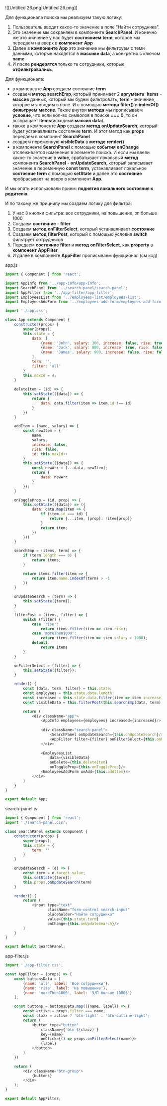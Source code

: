 ![[Untitled 26.png|Untitled 26.png]]

  

Для функционала поиска мы реализуем такую логику:

1. Пользователь вводит какое-то значение в поле "Найти сотрудника".
2. Это значение мы сохраняем в компоненте **SearchPanel**. И конечно же это значение у нас будет **состоянием** **term**, которое мы передаем на вверх в **компонент** **App**
3. Далее в **компоненте** **App** это значение мы фильтруем с теми данными, которые находятся в **массиве** **data**, а конкретно с ключом **name**.
4. И после **рендерятся** только те сотрудники, которые **отфильтровались**.

Для функционала:

- в компоненте **App** создаем состояние **term**
- создаем **метод** **searchEmp**, который принимает 2 **аргумента**: **items** - **массив** данных, который мы будем фильтровать, **term** - значение, которое мы вводим в поле. И с помощью **метода** **filter()** и **indexOf()** **фильтруем** **массив**. Также внутри **метода** мы прописываем **условие**, что если кол-во символов в поиске **=== 0**, то он возвращает **items**(исходный **массив** **data**).
- также в компоненте **App** создаем **метод** **onUpdateSearch**, который будет устанавливать состояние **term**. И этот метод как **props** передаем в компонент **SearchPanel**
- создаем переменную **visibleData** в **методе** **render()**
- в компоненте **SearchPanel** с помощью **события** **onChange** отслеживается изменения в элементе поиска. И если мы ввели какое-то значение в **value**, срабатывает локальный **метод** компонента **SearchPanel** - **onUpdateSearch**, который записывает значение в переменную **const** **term**, устанавливает локальное **состояние** **term** с помощью **setState** и далее это **состояние** пробрасывает на вверх в компонент **App**.

И мы опять использовали прием: **поднятия локального состояния к родителю**.

  

И по такому же прицнипу мы создаем логику для фильтра:

1. У нас 3 кнопки фильтра: все сотрудники, на повышение, зп больше 1000
2. Создаем **состояние** - **filter**
3. Создаем **метод** **onFilterSelect**, который устанавливает **состояние**
4. Создаем **метод** **filterPost**, который с помощью условия **switch** фильтрует сотрудников
5. Передаем **состояние** **filter** и **метод** **onFilterSelect**, как **property** в **компонент** **AppFilter**
6. И далее в компоненте **AppFilter** прописываем функционал (см код)

app.js

```JavaScript
import { Component } from 'react';

import AppInfo from '../app-info/app-info';
import SearchPanel from '../search-panel/search-panel';
import AppFilter from '../app-filter/app-filter';
import EmployeesList from '../employees-list/employees-list';
import EmployeesAddForm from '../employees-add-form/employees-add-form';

import './app.css';

class App extends Component {
	constructor(props) {
		super(props);
		this.state = {
			data: [
				{name: 'John', salary: 300, increase: false, rise: true, id: 1},
				{name: 'Jack', salary: 800, increase: true, rise: false, id: 2},
				{name: 'James', salary: 900, increase: false, rise: false, id: 3},
			], 
			term: '',
			filter: 'all'
		}
		this.maxId = 4;
	}
	
	deleteItem = (id) => {
		this.setState(({data}) => {
			return {
				data: data.filter(item => item.id !== id)
			}
		})
	}

	addItem = (name, salary) => {
        const newItem = {
            name, 
            salary,
            increase: false,
			rise: false,
            id: this.maxId++
        }
        this.setState(({data}) => {
            const newArr = [...data, newItem];
            return {
                data: newArr
            }
        });
    }

	onToggleProp = (id, prop) => {
		this.setState(({data}) => ({
			data: data.map(item => {
				if (item.id === id) {
					return {...item, [prop]: !item[prop]}
				}
				return item;
			})
		}))
	}

	searchEmp = (items, term) => {
		if (term.length === 0) {
			return items;
		}

		return items.filter(item => {
			return item.name.indexOf(term) > -1
		})
	}

	onUpdateSearch = (term) => {
		this.setState({term});
	}

	filterPost = (items, filter) => {
		switch (filter) {
			case 'rise': 
				return items.filter(item => item.rise);
			case 'moreThen1000':
				return items.filter(item => item.salary > 1000);
			default: 
				return items
		}
	}

	onFilterSelect = (filter) => {
		this.setState({filter});
	}

	render() {
		const {data, term, filter} = this.state;
		const employees = this.state.data.length;
		const increased = this.state.data.filter(item => item.increase).length;
		const visibleData = this.filterPost(this.searchEmp(data, term), filter);

		return (
			<div className="app">
				<AppInfo employees={employees} increased={increased}/>
	
				<div className="search-panel">
					<SearchPanel onUpdateSearch={this.onUpdateSearch}/>
					<AppFilter filter={filter} onFilterSelect={this.onFilterSelect}/>
				</div>
				
				<EmployeesList 
					data={visibleData}
					onDelete={this.deleteItem}
					onToggleProp={this.onToggleProp}/>
				<EmployeesAddForm onAdd={this.addItem}/>
			</div>
		)
	}
}

export default App;
```

search-panel.js

```JavaScript
import { Component } from 'react';
import './search-panel.css';

class SearchPanel extends Component {
    constructor(props) {
        super(props);
        this.state = {
            term: ''
        }
    }

    onUpdateSearch = (e) => {
        const term = e.target.value;
        this.setState({term});
        this.props.onUpdateSearch(term)
    }

    render() {
        return (
            <input type="text"
                   className="form-control search-input"
                   placeholder="Найти сотрудника"
                   value={this.state.term}
                   onChange={this.onUpdateSearch}/>
        )
    }
}

export default SearchPanel;
```

app-filter.js

```JavaScript
import './app-filter.css';

const AppFilter = (props) => {
	const buttonsData = [
		{name: 'all', label: 'Все сотрудники'},
		{name: 'rise', label: 'На повышение'},
		{name: 'moreThen1000', label: 'З/П больше 1000$'}
	];

	const buttons = buttonsData.map(({name, label}) => {
		const active = props.filter === name;
		const clazz = active ? 'btn-light' : 'btn-outline-light';
		return (
			<button type="button"
				className={`btn ${clazz}`}
				key={name}
				onClick={() => props.onFilterSelect(name)}>
				{label}
			</button>
		)
	})

    return (
        <div className="btn-group">
			{buttons}
        </div>
    );
}

export default AppFilter;
```